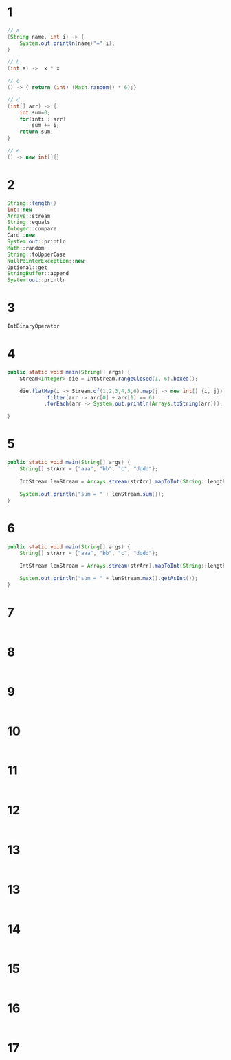 # 1
```java
// a
(String name, int i) -> {
    System.out.println(name+"="+i);
}

// b
(int a) ->  x * x 

// c
() -> { return (int) (Math.random() * 6);}

// d
(int[] arr) -> {
    int sum=0;
    for(inti : arr)
        sum += i;
    return sum;
}

// e
() -> new int[]{}
```

# 2
```java
String::length()
int::new
Arrays::stream
String::equals
Integer::compare
Card::new
System.out::println
Math::random
String::toUpperCase
NullPointerException::new
Optional::get
StringBuffer::append
System.out::println
```

# 3
```java
IntBinaryOperator
```

# 4
```java
public static void main(String[] args) {
    Stream<Integer> die = IntStream.rangeClosed(1, 6).boxed();

    die.flatMap(i -> Stream.of(1,2,3,4,5,6).map(j -> new int[] {i, j}))
            .filter(arr -> arr[0] + arr[1] == 6)
            .forEach(arr -> System.out.println(Arrays.toString(arr)));

}
```

# 5
```java
public static void main(String[] args) {
    String[] strArr = {"aaa", "bb", "c", "dddd"};
    
    IntStream lenStream = Arrays.stream(strArr).mapToInt(String::length);
    
    System.out.println("sum = " + lenStream.sum());
}
```

# 6
```java
public static void main(String[] args) {
    String[] strArr = {"aaa", "bb", "c", "dddd"};

    IntStream lenStream = Arrays.stream(strArr).mapToInt(String::length);

    System.out.println("sum = " + lenStream.max().getAsInt());
}
```

# 7
```java

```

# 8
```java

```

# 9
```java

```

# 10
```java

```

# 11
```java

```

# 12
```java

```

# 13
```java

```

# 13
```java

```

# 14
```java

```

# 15
```java

```

# 16
```java

```

# 17
```java

```

